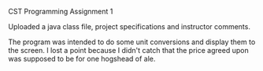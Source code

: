 CST Programming Assignment 1

Uploaded a java class file, project specifications and instructor comments.

The program was intended to do some unit conversions and display them to the screen.
I lost a point because I didn't catch that the price agreed upon was supposed to be for one hogshead of ale.

